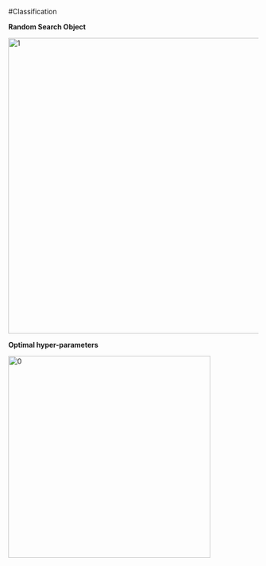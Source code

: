 #Classification

**Random Search Object**

<img width="596" alt="1" src="https://github.com/user-attachments/assets/1c01e748-360e-499c-8d77-357a72d803e2">


**Optimal hyper-parameters**

<img width="407" alt="0" src="https://github.com/user-attachments/assets/197aed5c-b4c7-4307-9e14-b390d5b4f746">





